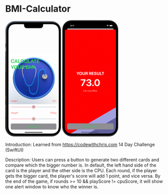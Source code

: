 # BMI-Calculator
<p float="left">
  <img src="https://github.com/Sanket1909/BMI-Calculator/blob/master/BMI%20Calculator/Assets.xcassets/screenshot1-modified.png" width="35%" />
  
  <img src="https://github.com/Sanket1909/BMI-Calculator/blob/master/BMI%20Calculator/Assets.xcassets/screenshot2-modified.png" width="35%" />
</p>

Introduction: Learned from https://codewithchris.com 14 Day Challenge (SwiftUI)

Description: Users can press a button to generate two different cards and compare which the bigger number is. In default, the left hand side of the card is the player and the other side is the CPU. Each round, if the player gets the bigger card, the player's score will add 1 point, and vice versa. By the end of the game, if rounds >= 10 && playScore != cpuScore, it will show one alert window to know who the winner is.

 
